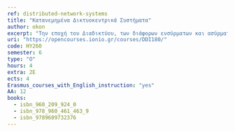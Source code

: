 ```yaml
---
ref: distributed-network-systems
title: "Κατανεμημένα Δικτυοκεντρικά Συστήματα"
author: okon
excerpt: "Την εποχή του Διαδικτύου, των διάφορων ενσύρματων και ασύρματων δικτύων και των φορητών υπολογιστών πολλαπλών πυρήνων, η σημασία των κατανεμημένων συστημάτων είναι καθοριστική. Τα κατανεμημένα συστήματα και οι κατανεμημένοι αλγόριθμοι είναι πολύ διαφορετικοί και πολύ πιο περίπλοκοι, επειδή οι εκτελέσεις στους κόμβους σε ένα κατανεμημένο σύστημα αλληλοεπικαλύπτονται. Όταν δύο κόμβοι μπορούν να εκτελούν ταυτόχρονα συμβάντα, δεν μπορεί να προβλεφθεί ποιο από τα συμβάντα θα συμβεί πρώτα στον χρόνο. Αυτό δημιουργεί, για παράδειγμα, τις λεγόμενες συνθήκες ανταγωνισμού. Εάν δύο μηνύματα ταξιδεύουν στον ίδιο κόμβο στο δίκτυο, ενδέχεται να προκύψει διαφορετική συμπεριφορά ανάλογα με το ποια από τα μηνύματα φτάνουν πρώτα στον προορισμό τους. Τα κατανεμημένα συστήματα είναι επομένως εγγενώς μη ντετερμινιστικά: η εκτέλεση ενός συστήματος δύο φορές από την ίδια αρχική διαμόρφωση μπορεί να αποφέρει διαφορετικά αποτελέσματα. Μια άλλη σημαντική διάκριση είναι ότι στα κατανεμημένα συστήματα, οι κόμβοι συνήθως γνωρίζουν μόνο τη δική τους τοπική κατάσταση και όχι του συστήματος, με αποτέλεσμα η ανίχνευση τερματισμού να γίνεται ζήτημα, καθώς πρέπει να προσδιοριστεί ότι όλοι οι κόμβοι του συστήματος έχουν τερματιστεί."
uri: "https://opencourses.ionio.gr/courses/DDI180/"
code: ΗΥ260
semester: 6
type: "O"
hours: 4
extra: 2Ε
ects: 4
Erasmus_courses_with_English_instruction: "yes"
AA: 12
books:
  - isbn_960_209_924_0
  - isbn_978_960_461_463_9
  - isbn_9789609732376
---
```

